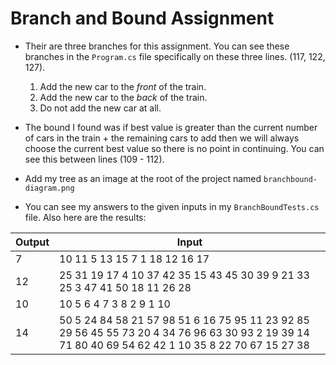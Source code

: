 # Branch and Bound Assignment

- Their are three branches for this assignment. You can see these branches in the `Program.cs` file specifically on these three lines. (117, 122, 127).

  1. Add the new car to the *front* of the train.
  2. Add the new car to the *back* of the train.
  3. Do not add the new car at all.

- The bound I found was if best value is greater than the current number of cars in the train + the remaining cars to add then we will always choose the current best value so there is no point in continuing.
You can see this between lines (109 - 112).

- Add my tree as an image at the root of the project named `branchbound-diagram.png`

- You can see my answers to the given inputs in my `BranchBoundTests.cs` file. Also here are the results:

| Output | Input |
| ------ | ----- |
| 7 | 10 11 5 13 15 7 1 18 12 16 17|
| 12 | 25 31 19 17 4 10 37 42 35 15 43 45 30 39 9 21 33 25 3 47 41 50 18 11 26 28 |
| 10 | 10 5 6 4 7 3 8 2 9 1 10 |
|14 | 50 5 24 84 58 21 57 98 51 6 16 75 95 11 23 92 85 29 56 45 55 73 20 4 34 76 96 63 30 93 2 19 39 14 71 80 40 69 54 62 42 1 10 35 8 22 70 67 15 27 38 |
